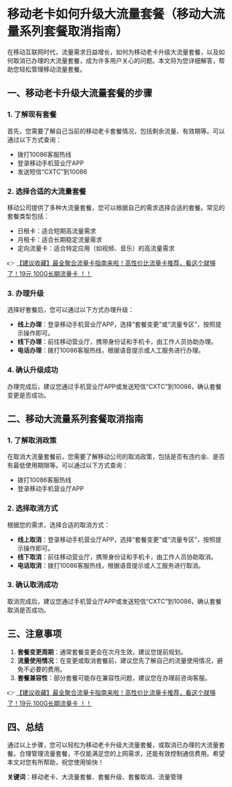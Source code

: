 # 移动老卡如何升级大流量套餐（移动大流量系列套餐取消指南）

在移动互联网时代，流量需求日益增长，如何为移动老卡升级大流量套餐，以及如何取消已办理的大流量套餐，成为许多用户关心的问题。本文将为您详细解答，帮助您轻松管理移动流量套餐。

## 一、移动老卡升级大流量套餐的步骤

### 1. 了解现有套餐
首先，您需要了解自己当前的移动老卡套餐情况，包括剩余流量、有效期等。可以通过以下方式查询：
- 拨打10086客服热线
- 登录移动手机营业厅APP
- 发送短信“CXTC”到10086

### 2. 选择合适的大流量套餐
移动公司提供了多种大流量套餐，您可以根据自己的需求选择合适的套餐。常见的套餐类型包括：
- 日租卡：适合短期高流量需求
- 月租卡：适合长期稳定流量需求
- 定向流量卡：适合特定应用（如视频、音乐）的高流量需求

👉 [【建议收藏】最全聚合流量卡指南来啦！高性价比流量卡推荐，看这个就够了！19元 100G长期流量卡 ！！](https://bit.ly/Liuliangka)

### 3. 办理升级
选择好套餐后，您可以通过以下方式办理升级：
- **线上办理**：登录移动手机营业厅APP，选择“套餐变更”或“流量专区”，按照提示操作即可。
- **线下办理**：前往移动营业厅，携带身份证和手机卡，由工作人员协助办理。
- **电话办理**：拨打10086客服热线，根据语音提示或人工服务进行办理。

### 4. 确认升级成功
办理完成后，建议您通过手机营业厅APP或发送短信“CXTC”到10086，确认套餐变更是否成功。

## 二、移动大流量系列套餐取消指南

### 1. 了解取消政策
在取消大流量套餐前，您需要了解移动公司的取消政策，包括是否有违约金、是否有最低使用期限等。可以通过以下方式查询：
- 拨打10086客服热线
- 登录移动手机营业厅APP

### 2. 选择取消方式
根据您的需求，选择合适的取消方式：
- **线上取消**：登录移动手机营业厅APP，选择“套餐变更”或“流量专区”，按照提示操作即可。
- **线下取消**：前往移动营业厅，携带身份证和手机卡，由工作人员协助取消。
- **电话取消**：拨打10086客服热线，根据语音提示或人工服务进行取消。

### 3. 确认取消成功
取消完成后，建议您通过手机营业厅APP或发送短信“CXTC”到10086，确认套餐取消是否成功。

## 三、注意事项

1. **套餐变更周期**：通常套餐变更会在次月生效，建议您提前规划。
2. **流量使用情况**：在变更或取消套餐前，建议您先了解自己的流量使用情况，避免不必要的费用。
3. **套餐兼容性**：部分套餐可能存在兼容性问题，建议您在办理前咨询客服。

👉 [【建议收藏】最全聚合流量卡指南来啦！高性价比流量卡推荐，看这个就够了！19元 100G长期流量卡 ！！](https://bit.ly/Liuliangka)

## 四、总结

通过以上步骤，您可以轻松为移动老卡升级大流量套餐，或取消已办理的大流量套餐。合理管理流量套餐，不仅能满足您的上网需求，还能有效控制通信费用。希望本文对您有所帮助，祝您使用愉快！

**关键词**：移动老卡、大流量套餐、套餐升级、套餐取消、流量管理